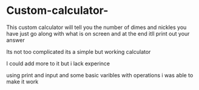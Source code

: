 # Custom-calculator-
This custom calculator will tell you the number of dimes and nickles you have 
just go along with what is on screen and at the end itll print out your answer

Its not too complicated its a simple but working calculator

I could add more to it but i lack experince 

using print and input 
and some basic varibles with operations i was able to make it work

